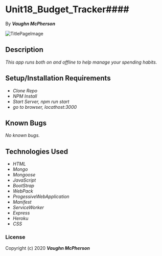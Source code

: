 # Unit18_Budget_Tracker#### 


By _**Vaughn McPherson**_


![TitlePageImage](https://i.pinimg.com/originals/1b/e5/6f/1be56fdb345330ba68f3c4984ef80f82.jpg)


## Description
_This app runs both on and offline to help manage your spending habits._


## Setup/Installation Requirements
* _Clone Repo_
* _NPM Install_
* _Start Server, npm run start_
* _go to browser, locathost:3000_


## Known Bugs
_No known bugs._


## Technologies Used
* _HTML_ 
* _Mongo_
* _Mongoose_
* _JavaScript_
* _BootStrap_
* _WebPack_
* _ProgessiveWebApplication_
* _Manifest_
* _ServiceWorker_
* _Express_
* _Heroku_
* _CSS_




### License
Copyright (c) 2020 **_Vaughn McPherson_**